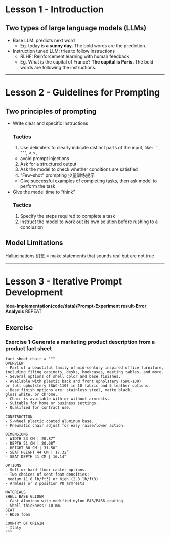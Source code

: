 # Lesson 1 - Introduction
## Two types of large language models (LLMs)
- Base LLM: predicts next word
  - Eg. today is **a sunny day.** The bold words are the prediction.
- Instruction tuned LLM: tries to follow instructions
  - RLHF: Reinforcement learning with human feedback
  - Eg. What is the capital of France? **The capital is Paris.** The bold words are following the instructions.

---
# Lesson 2 - Guidelines for Prompting
## Two principles of prompting
- Write clear and specific instructions
  ### Tactics
  1. Use delimiters to clearly indicate distinct parts of the input, like: ```, """, < >, <tag> </tag>
    - avoid prompt injections
  2. Ask for a structured output
  3. Ask the model to check whether conditions are satisfied
  4. "Few-shot" prompting 少量训练提示
    - Give successful examples of completing tasks, then ask model to perform the task
- Give the model time to “think”
  ### Tactics
  1. Specify the steps required to complete a task
  2. Instruct the model to work out its own solution before rushing to a conclusion

## Model Limitations
Hallucinations 幻觉 = make statements that sounds real but are not true


---
# Lesson 3 - Iterative Prompt Development 
**Idea-Implementation(code/data)/Prompt-Experiment result-Error Analysis** REPEAT

## Exercise
### Exercise 1:Generate a marketing product description from a product fact sheet
```
fact_sheet_chair = """
OVERVIEW
- Part of a beautiful family of mid-century inspired office furniture, 
including filing cabinets, desks, bookcases, meeting tables, and more.
- Several options of shell color and base finishes.
- Available with plastic back and front upholstery (SWC-100) 
or full upholstery (SWC-110) in 10 fabric and 6 leather options.
- Base finish options are: stainless steel, matte black, 
gloss white, or chrome.
- Chair is available with or without armrests.
- Suitable for home or business settings.
- Qualified for contract use.

CONSTRUCTION
- 5-wheel plastic coated aluminum base.
- Pneumatic chair adjust for easy raise/lower action.

DIMENSIONS
- WIDTH 53 CM | 20.87”
- DEPTH 51 CM | 20.08”
- HEIGHT 80 CM | 31.50”
- SEAT HEIGHT 44 CM | 17.32”
- SEAT DEPTH 41 CM | 16.14”

OPTIONS
- Soft or hard-floor caster options.
- Two choices of seat foam densities: 
 medium (1.8 lb/ft3) or high (2.8 lb/ft3)
- Armless or 8 position PU armrests 

MATERIALS
SHELL BASE GLIDER
- Cast Aluminum with modified nylon PA6/PA66 coating.
- Shell thickness: 10 mm.
SEAT
- HD36 foam

COUNTRY OF ORIGIN
- Italy
"""
```

